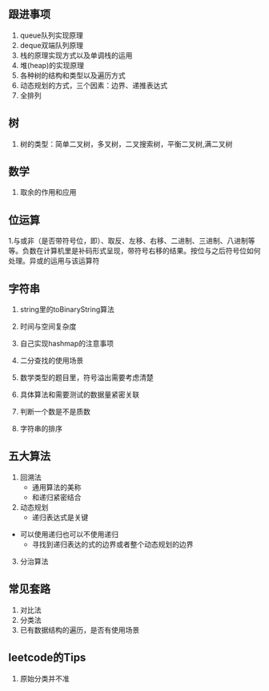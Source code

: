 ## 跟进事项

1. queue队列实现原理
2. deque双端队列原理
3. 栈的原理实现方式以及单调栈的运用
4. 堆(heap)的实现原理
5. 各种树的结构和类型以及遍历方式
6. 动态规划的方式，三个因素：边界、递推表达式
7. 全排列

## 树
1. 树的类型：简单二叉树，多叉树，二叉搜索树，平衡二叉树,满二叉树

## 数学

1. 取余的作用和应用

## 位运算
   1.与或非（是否带符号位，即）、取反、左移、右移、二进制、三进制、八进制等等。负数在计算机里是补码形式呈现，带符号右移的结果。按位与之后符号位如何处理。异或的运用与该运算符

## 字符串
1. string里的toBinaryString算法

2. 时间与空间复杂度

3. 自己实现hashmap的注意事项

4. 二分查找的使用场景

5. 数学类型的题目里，符号溢出需要考虑清楚

6. 具体算法和需要测试的数据量紧密关联

7. 判断一个数是不是质数

8. 字符串的排序

## 五大算法

1. 回溯法
   - 通用算法的美称
   - 和递归紧密结合   
2. 动态规划
   - 递归表达式是关键
- 可以使用递归也可以不使用递归
   - 寻找到递归表达的式的边界或者整个动态规划的边界
   
3. 分治算法

## 常见套路

1. 对比法
2. 分类法
3. 已有数据结构的遍历，是否有使用场景

## leetcode的Tips

1. 原始分类并不准
